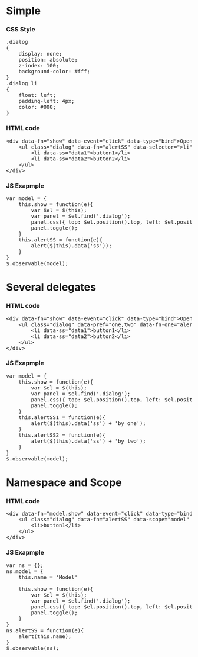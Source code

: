 Simple
======

### CSS Style ###
<pre>
.dialog
{
	display: none;
	position: absolute;
	z-index: 100;
	background-color: #fff;	
}
.dialog li
{
	float: left;
	padding-left: 4px;
	color: #000;	
}
</pre>
### HTML code ###
<pre>
&lt;div data-fn="show" data-event="click" data-type="bind"&gt;Open dialog
	&lt;ul class="dialog" data-fn="alertSS" data-selector="&gt;li" data-event="click" data-type="delegate"&gt;
		&lt;li data-ss="data1"&gt;button1&lt;/li&gt;
		&lt;li data-ss="data2"&gt;button2&lt;/li&gt;
	&lt;/ul&gt;
&lt;/div&gt;
</pre>

### JS Exapmple ###
<pre>
var model = {
	this.show = function(e){
		var $el = $(this);
		var panel = $el.find('.dialog');
		panel.css({ top: $el.position().top, left: $el.position().left + $el.width() });
		panel.toggle();
	}
	this.alertSS = function(e){
		alert($(this).data('ss'));
	}
}
$.observable(model);
</pre>
Several delegates
=================

### HTML code ###
<pre>
&lt;div data-fn="show" data-event="click" data-type="bind"&gt;Open dialog
	&lt;ul class="dialog" data-pref="one,two" data-fn-one="alertSS1" data-selector-one="&gt;li" data-event-one="click" data-type-one="delegate" data-fn-two="alertSS2" data-selector-two="&gt;li" data-event-two="click" data-type-two="delegate"&gt;
		&lt;li data-ss="data1"&gt;button1&lt;/li&gt;
		&lt;li data-ss="data2"&gt;button2&lt;/li&gt;
	&lt;/ul&gt;
&lt;/div&gt;
</pre>

### JS Exapmple ###
<pre>
var model = {
	this.show = function(e){
		var $el = $(this);
		var panel = $el.find('.dialog');
		panel.css({ top: $el.position().top, left: $el.position().left + $el.width() });
		panel.toggle();
	}
	this.alertSS1 = function(e){
		alert($(this).data('ss') + 'by one');
	}
	this.alertSS2 = function(e){
		alert($(this).data('ss') + 'by two');
	}
}
$.observable(model);
</pre>
Namespace and Scope
=================

### HTML code ###
<pre>
&lt;div data-fn="model.show" data-event="click" data-type="bind"&gt;Open dialog
	&lt;ul class="dialog" data-fn="alertSS" data-scope="model" data-selector="&gt;li" data-event="click" data-type="delegate"&gt;
		&lt;li&gt;button1&lt;/li&gt;
	&lt;/ul&gt;
&lt;/div&gt;
</pre>

### JS Exapmple ###
<pre>
var ns = {};
ns.model = {
	this.name = 'Model'

	this.show = function(e){
		var $el = $(this);
		var panel = $el.find('.dialog');
		panel.css({ top: $el.position().top, left: $el.position().left + $el.width() });
		panel.toggle();
	}
}
ns.alertSS = function(e){
	alert(this.name);
}
$.observable(ns);
</pre>